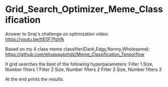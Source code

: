 # Grid_Search_Optimizer_Meme_Classification
Answer to Siraj´s challenge on optimization video: https://youtu.be/ttE0F7fghfk

Based on my 4 class meme classifier(Dank,Edgy,Normy,Wholesome):
https://github.com/elivasquezhdz/Meme_Classification_Tensorflow

It grid searches the best of the following hyperparameters:
Filter 1 Size, Number filters 1
Filter 2 Size, Number filters 2
Filter 3 Size, Number filters 3

At the end prints the results.
